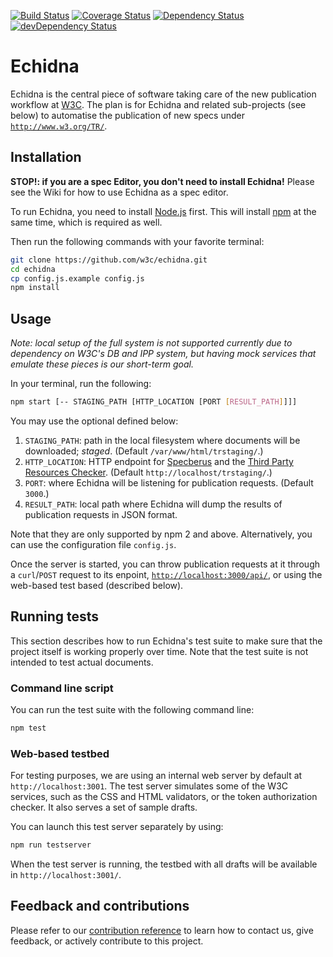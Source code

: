 [![Build Status](https://travis-ci.org/w3c/echidna.svg?branch=master)](https://travis-ci.org/w3c/echidna)
[![Coverage Status](https://coveralls.io/repos/w3c/echidna/badge.svg)](https://coveralls.io/r/w3c/echidna)
[![Dependency Status](https://david-dm.org/w3c/echidna.svg)](https://david-dm.org/w3c/echidna)
[![devDependency Status](https://david-dm.org/w3c/echidna/dev-status.svg)](https://david-dm.org/w3c/echidna#info=devDependencies)

# Echidna

Echidna is the central piece of software taking care of the new publication workflow at [W3C](http://www.w3.org/). The plan is for Echidna and related sub-projects (see below) to automatise the publication of new specs under [`http://www.w3.org/TR/`](http://www.w3.org/TR/).

## Installation

**STOP!: if you are a spec Editor, you don't need to install Echidna!** Please see the Wiki for how to use Echidna as a spec editor. 

To run Echidna, you need to install [Node.js](http://nodejs.org/) first.
This will install [npm](https://www.npmjs.org/) at the same time, which is required as well.

Then run the following commands with your favorite terminal:

```bash
git clone https://github.com/w3c/echidna.git
cd echidna
cp config.js.example config.js
npm install
```

## Usage

*Note: local setup of the full system is not supported currently due to dependency on W3C's DB and IPP system, but having mock services that emulate these pieces is our short-term goal.*

In your terminal, run the following:

```bash
npm start [-- STAGING_PATH [HTTP_LOCATION [PORT [RESULT_PATH]]]]
```

You may use the optional defined below:

1. `STAGING_PATH`: path in the local filesystem where documents will be downloaded; *staged*.
(Default `/var/www/html/trstaging/`.)
2. `HTTP_LOCATION`: HTTP endpoint for [Specberus](https://github.com/w3c/specberus) and the [Third Party Resources Checker](https://github.com/dontcallmedom/third-party-resources-checker).
(Default `http://localhost/trstaging/`.)
3. `PORT`: where Echidna will be listening for publication requests.
(Default `3000`.)
4. `RESULT_PATH`: local path where Echidna will dump the results of publication requests in JSON format.

Note that they are only supported by npm 2 and above. Alternatively, you can use the configuration file `config.js`.

Once the server is started, you can throw publication requests at it through a `curl`/`POST` request to its enpoint, [`http://localhost:3000/api/`](http://localhost:3000/api/), or using the web-based test based (described below).

## Running tests

This section describes how to run Echidna's test suite to make sure that the project itself is working properly over time. Note that the test suite is not intended to test actual documents.

### Command line script

You can run the test suite with the following command line:

```bash
npm test
```

### Web-based testbed

For testing purposes, we are using an internal web server by default at `http://localhost:3001`.
The test server simulates some of the W3C services, such as the CSS and HTML validators, or the token authorization checker.
It also serves a set of sample drafts.

You can launch this test server separately by using:

```bash
npm run testserver
```

When the test server is running, the testbed with all drafts will be available in `http://localhost:3001/`.

## Feedback and contributions

Please refer to our [contribution reference](https://github.com/w3c/echidna/blob/master/CONTRIBUTING.md) to learn how to contact us, give feedback, or actively contribute to this project.

